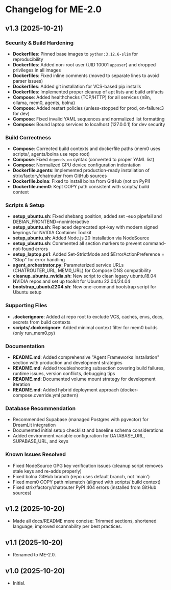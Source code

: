 # Changelog for ME-2.0

## v1.3 (2025-10-21)
### Security & Build Hardening
- **Dockerfiles**: Pinned base images to `python:3.12.6-slim` for reproducibility
- **Dockerfiles**: Added non-root user (UID 10001 `appuser`) and dropped privileges in all images
- **Dockerfiles**: Fixed inline comments (moved to separate lines to avoid parser issues)
- **Dockerfiles**: Added git installation for VCS-based pip installs
- **Dockerfiles**: Implemented proper cleanup of apt lists and build artifacts
- **Compose**: Added healthchecks (TCP/HTTP) for all services (n8n, ollama, mem0, agents, bolna)
- **Compose**: Added restart policies (unless-stopped for prod, on-failure:3 for dev)
- **Compose**: Fixed invalid YAML sequences and normalized list formatting
- **Compose**: Bound laptop services to localhost (127.0.0.1) for dev security

### Build Correctness
- **Compose**: Corrected build contexts and dockerfile paths (mem0 uses scripts/, agents/bolna use repo root)
- **Compose**: Fixed `depends_on` syntax (converted to proper YAML list)
- **Compose**: Normalized GPU device configuration indentation
- **Dockerfile.agents**: Implemented production-ready installation of strix/factory/chatrouter from GitHub sources
- **Dockerfile.bolna**: Fixed to install bolna from GitHub (not on PyPI)
- **Dockerfile.mem0**: Kept COPY path consistent with scripts/ build context

### Scripts & Setup
- **setup_ubuntu.sh**: Fixed shebang position, added set -euo pipefail and DEBIAN_FRONTEND=noninteractive
- **setup_ubuntu.sh**: Replaced deprecated apt-key with modern signed keyrings for NVIDIA Container Toolkit
- **setup_ubuntu.sh**: Added Node.js 20 installation via NodeSource
- **setup_ubuntu.sh**: Commented all section markers to prevent command-not-found errors
- **setup_laptop.ps1**: Added Set-StrictMode and $ErrorActionPreference = "Stop" for error handling
- **agent_orchestrator.py**: Parameterized service URLs (CHATROUTER_URL, MEM0_URL) for Compose DNS compatibility
- **cleanup_ubuntu_nvidia.sh**: New script to clean legacy ubuntu18.04 NVIDIA repos and set up toolkit for Ubuntu 22.04/24.04
- **bootstrap_ubuntu2204.sh**: New one-command bootstrap script for Ubuntu setup

### Supporting Files
- **.dockerignore**: Added at repo root to exclude VCS, caches, envs, docs, secrets from build contexts
- **scripts/.dockerignore**: Added minimal context filter for mem0 builds (only run_mem0.py)

### Documentation
- **README.md**: Added comprehensive "Agent Frameworks Installation" section with production and development strategies
- **README.md**: Added troubleshooting subsection covering build failures, runtime issues, version conflicts, debugging tips
- **README.md**: Documented volume mount strategy for development iteration
- **README.md**: Added hybrid deployment approach (docker-compose.override.yml pattern)

### Database Recommendation
- Recommended Supabase (managed Postgres with pgvector) for DreamLit integration
- Documented initial setup checklist and baseline schema considerations
- Added environment variable configuration for DATABASE_URL, SUPABASE_URL, and keys

### Known Issues Resolved
- Fixed NodeSource GPG key verification issues (cleanup script removes stale keys and re-adds properly)
- Fixed bolna GitHub branch (repo uses default branch, not 'main')
- Fixed mem0 COPY path mismatch (aligned with scripts/ build context)
- Fixed strix/factory/chatrouter PyPI 404 errors (installed from GitHub sources)

## v1.2 (2025-10-20)
- Made all docs/README more concise: Trimmed sections, shortened language, improved scannability per best practices.

## v1.1 (2025-10-20)
- Renamed to ME-2.0.

## v1.0 (2025-10-20)
- Initial.